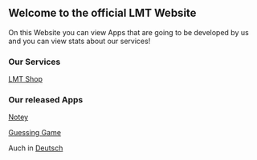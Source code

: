 ## Welcome to the official LMT Website

On this Website you can view Apps that are going to be developed by us
and you can view stats about our services!

### Our Services

[LMT Shop](luca009.github.io/shop)

### Our released Apps
[Notey](luca009.github.io/Apps/Sites/notey)

[Guessing Game](luca009.github.io/Apps/Sites/ggame)

Auch in [Deutsch](/de)